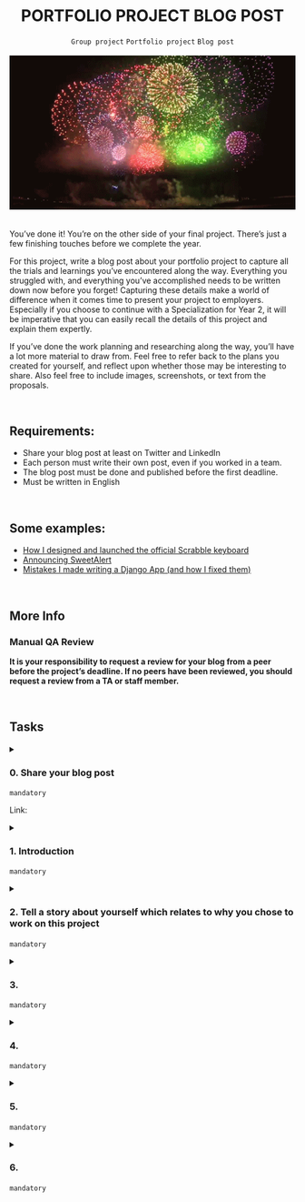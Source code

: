 <h1 align="center"><b>PORTFOLIO PROJECT BLOG POST</b></h1>
<div align="center"><code>Group project</code> <code>Portfolio project</code> <code>Blog post</code></div>

<br>

<div align="center"><img src="https://github.com/codenvibes/alx-portfolio_project/blob/master/portfolio%20project%20blog%20post/images/cc88d6531c448e2b71d4.gif"></div>

<br>

You’ve done it! You’re on the other side of your final project. There’s just a few finishing touches before we complete the year.

For this project, write a blog post about your portfolio project to capture all the trials and learnings you’ve encountered along the way. Everything you struggled with, and everything you’ve accomplished needs to be written down now before you forget! Capturing these details make a world of difference when it comes time to present your project to employers. Especially if you choose to continue with a Specialization for Year 2, it will be imperative that you can easily recall the details of this project and explain them expertly.

If you’ve done the work planning and researching along the way, you’ll have a lot more material to draw from. Feel free to refer back to the plans you created for yourself, and reflect upon whether those may be interesting to share. Also feel free to include images, screenshots, or text from the proposals.


<!-- <br>
<hr>
<h3><a href=>Notes</a></h3>
<hr> -->

<br>

## Requirements:
- Share your blog post at least on Twitter and LinkedIn
- Each person must write their own post, even if you worked in a team.
- The blog post must be done and published before the first deadline.
- Must be written in English


<br>

## Some examples:
- [How I designed and launched the official Scrabble keyboard](https://hackernoon.com/follow-your-dreams-literally-how-i-designed-and-launched-the-official-scrabble-keyboard-d1ce3ab0f047)
- [Announcing SweetAlert](https://hackernoon.com/follow-your-dreams-literally-how-i-designed-and-launched-the-official-scrabble-keyboard-d1ce3ab0f047)
- [Mistakes I made writing a Django App (and how I fixed them)](https://hackernoon.com/mistakes-i-made-writing-a-django-app-and-how-i-fixed-them-16de4e632042)


<br>

## More Info
### Manual QA Review
**It is your responsibility to request a review for your blog from a peer before the project’s deadline. If no peers have been reviewed, you should request a review from a TA or staff member.**


<br>

## Tasks
<details>
<summary>

### 0. Share your blog post
`mandatory`

Link: []()
</summary>

Please include your LinkedIn link and the source post.

</details>

<details>
<summary>

### 1. Introduction
`mandatory`

</summary>

Introduce your project with a few key elements:

Include a banner image on your post that is a screenshot (or a logo) of your application
Define the purpose of your project
Share your team members, roles and timeline
Describe who your project was created for
Explain what your personal focus was
Example: Our project helps bicyclists find a route with the least elevation between two points in San Francisco. Our team members are John Smith, Jane Doe, and myself. As an engineering problem, we wanted to focus on 2 things: creating an experience that would be both web and mobile-friendly, and also sourcing a reliable and sophisticated API. John worked on [XYZ], Jane and I worked on [ABC].

</details>

<details>
<summary>

### 2. Tell a story about yourself which relates to why you chose to work on this project
`mandatory`

</summary>


</details>

<details>
<summary>

### 3. 
`mandatory`

</summary>


</details>

<details>
<summary>

### 4. 
`mandatory`

</summary>


</details>

<details>
<summary>

### 5. 
`mandatory`

</summary>


</details>

<details>
<summary>

### 6. 
`mandatory`

</summary>


</details>

